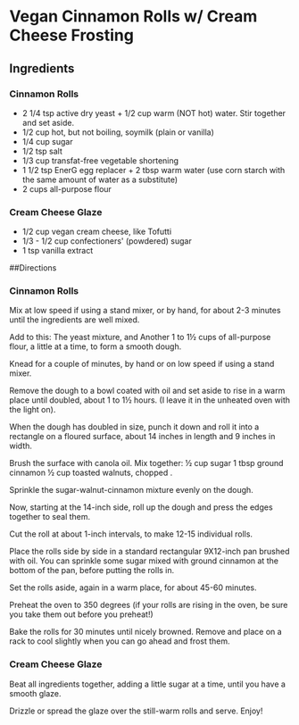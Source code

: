 # Vegan Cinnamon Rolls w/ Cream Cheese Frosting

## Ingredients

### Cinnamon Rolls
* 2 1/4 tsp active dry yeast + 1/2 cup warm (NOT hot) water. Stir together and set aside.
* 1/2 cup hot, but not boiling, soymilk (plain or vanilla)
* 1/4 cup sugar
* 1/2 tsp salt
* 1/3 cup transfat-free vegetable shortening
* 1 1/2 tsp EnerG egg replacer + 2 tbsp warm water (use corn starch with the same amount of water as a substitute)
* 2 cups all-purpose flour

### Cream Cheese Glaze
* 1/2 cup vegan cream cheese, like Tofutti
* 1/3 - 1/2 cup confectioners' (powdered) sugar
* 1 tsp vanilla extract

##Directions

### Cinnamon Rolls
Mix at low speed if using a stand mixer, or by hand, for about 2-3 minutes until the ingredients are well mixed.

Add to this: The yeast mixture, and Another 1 to 1½ cups of all-purpose flour, a little at a time, to form a smooth dough.

Knead for a couple of minutes, by hand or on low speed if using a stand mixer.

Remove the dough to a bowl coated with oil and set aside to rise in a warm place until doubled, about 1 to 1½ hours. (I leave it in the unheated oven with the light on).

When the dough has doubled in size, punch it down and roll it into a rectangle on a floured surface, about 14 inches in length and 9 inches in width.

Brush the surface with canola oil. Mix together: ½ cup sugar 1 tbsp ground cinnamon ½ cup toasted walnuts, chopped .

Sprinkle the sugar-walnut-cinnamon mixture evenly on the dough.

Now, starting at the 14-inch side, roll up the dough and press the edges together to seal them.

Cut the roll at about 1-inch intervals, to make 12-15 individual rolls.

Place the rolls side by side in a standard rectangular 9X12-inch pan brushed with oil. You can sprinkle some sugar mixed with ground cinnamon at the bottom of the pan, before putting the rolls in.

Set the rolls aside, again in a warm place, for about 45-60 minutes.

Preheat the oven to 350 degrees (if your rolls are rising in the oven, be sure you take them out before you preheat!)

Bake the rolls for 30 minutes until nicely browned. Remove and place on a rack to cool slightly when you can go ahead and frost them.

### Cream Cheese Glaze
Beat all ingredients together, adding a little sugar at a time, until you have a smooth glaze.

Drizzle or spread the glaze over the still-warm rolls and serve. Enjoy!

